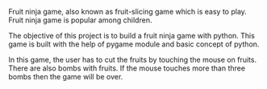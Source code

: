 Fruit ninja game, also known as fruit-slicing game which is easy to play. Fruit ninja game is popular among children.

The objective of this project is to build a fruit ninja game with python. This game is built with the help of pygame module and basic concept of python.

In this game, the user has to cut the fruits by touching the mouse on fruits. There are also bombs with fruits. If the mouse touches more than three bombs then the game will be over.

